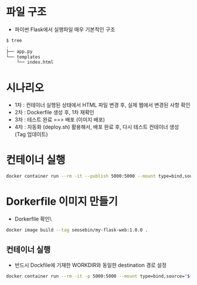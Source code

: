 # 파일 구조
- 파이썬 Flask에서 실행파일 매우 기본적인 구조
```bash
$ tree
.
├── app.py
└── templates
    └── index.html
```

# 시나리오
- 1차 : 컨테이너 실행된 상태에서 HTML 파일 변경 후, 실제 웹에서 변경된 사항 확인
- 2차 : Dockerfile 생성 후, 1차 재확인
- 3차 : 테스트 완료 ==> 배포 (이미지 배포)
- 4차 : 자동화 (deploy.sh) 활용해서, 배포 완료 후, 다시 테스트 컨테이너 생성 (Tag 업데이트)

# 컨테이너 실행
```bash
docker container run --rm -it --publish 5000:5000 --mount type=bind,source="$(pwd)",destination=/app -w /app python:3.10-slim bash -c "pip install flask && python app.py"
```

# Dorkerfile 이미지 만들기
- Dorkerfile 확인\
```bash
docker image build --tag seosebin/my-flask-web:1.0.0 .
```

## 컨테이너 실행
- 반드시 Dockfile에 기재한 WORKDIR와 동일한 destination 경로 설정
```bash
docker container run --rm -it -p 5000:5000 --mount type=bind,source="$(pwd)",destination=/app seosebin/my-flask-web:1.0.0
```